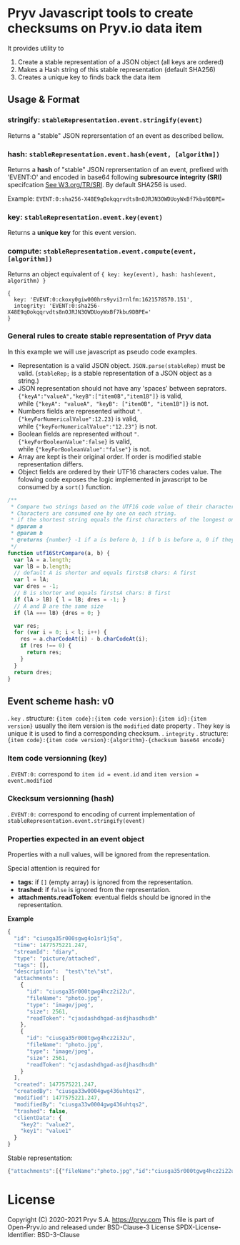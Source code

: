 # Pryv Javascript tools to create checksums on Pryv.io data item 

It provides utility to 
1. Create a stable representation of a JSON object (all keys are ordered)
2. Makes a Hash string of this stable representation (default SHA256)
3. Creates a unique key to finds back the data item

## Usage & Format

### stringify: `stableRepresentation.event.stringify(event)` 

Returns a "stable" JSON reprersentation of an event as described bellow.

### hash: `stableRepresentation.event.hash(event, [algorithm])` 

Returns a **hash** of "stable" JSON reprersentation of an event, prefixed with 'EVENT:O' and encoded in base64 following **subresource integrity (SRI)** specifcation [See W3.org/TR/SRI](https://www.w3.org/TR/SRI/). By default SHA256 is used.

Example: `EVENT:0:sha256-X48E9qOokqqrvdts8nOJRJN3OWDUoyWxBf7kbu9DBPE=` 

### key: `stableRepresentation.event.key(event)` 

Returns a **unique key** for this event version.

### compute: `stableRepresentation.event.compute(event, [algorithm])` 

Returns an object equivalent of `{ key: key(event), hash: hash(event, algorithm) }`

```
{
  key: 'EVENT:0:ckoxy0giw000hrs9yvi3rnlfm:1621578570.151',
  integrity: 'EVENT:0:sha256-X48E9qOokqqrvdts8nOJRJN3OWDUoyWxBf7kbu9DBPE='
}
```

### General rules to create stable representation of Pryv data

In this example we will use javascript as pseudo code examples. 

 

- Representation is a valid JSON object. `JSON.parse(stableRep)` must be valid. (`stableRep;` is a stable representation of a JSON object as a string.)
- JSON representation should not have any 'spaces' between seprators. 
`{"keyA":"valueA","keyB":["item0B","item1B"]}` is valid,   
while `{"keyA": "valueA", "keyB": ["item0B", "item1B"]}` is not. 
- Numbers fields are represented without `"`.  
`{"keyForNumericalValue":12.23}` is valid,  
while `{"keyForNumericalValue":"12.23"}` is not.
- Boolean fields are represented without `"`.  
`{"keyForBooleanValue":false}` is valid,  
while `{"keyForBooleanValue":"false"}` is not.
- Array are kept is their original order. If order is modified stable representation differs. 
- Object fields are ordered by their UTF16 characters codes value.
The folowing code exposes the logic implemented in javascript to be consumed by a `sort()` function. 

```javascript
/**
 * Compare two strings based on the UTF16 code value of their characters.
 * Characters are consumed one by one on each string. 
 * if the shortest string equals the first characters of the longest one, the shortest is before.
 * @param a
 * @param b
 * @returns {number} -1 if a is before b, 1 if b is before a, 0 if they are equals.
 */
function utf16StrCompare(a, b) {
  var lA = a.length;
  var lB = b.length;
  // default A is shorter and equals firstsB chars: A first
  var l = lA;
  var dres = -1;
  // B is shorter and equals firstsA chars: B first
  if (lA > lB) { l = lB; dres = -1; }
  // A and B are the same size
  if (lA === lB) {dres = 0; }

  var res;
  for (var i = 0; i < l; i++) {
    res = a.charCodeAt(i) - b.charCodeAt(i);
    if (res !== 0) {
      return res;
    }
  }
  return dres;
}
```


## Event scheme hash: v0

. `key`
  . structure: `{item code}:{item code version}:{item id}:{item version}` usually the item version is the `modified` date property
  . They key is unique it is used to find a corresponding checksum.
. `integrity`
  . structure: `{item code}:{item code version}:{algorithm}-{checksum base64 encode}`

### Item code versionning (key)

. `EVENT:0:` correspond to `item id = event.id` and `item version = event.modified`

### Ckecksum versionning (hash)

. `EVENT:0:` correspond to encoding of current implementation of `stableRepresentation.event.stringify(event)`

### Properties expected in an event object

Properties with a null values, will be ignored from the representation. 

Special attention is required for 

- **tags**: if `[]` (empty array) is ignored from the representation.
- **trashed**: if `false` is ignored from the representation.
- **attachments.readToken**: eventual fields should be ignored in the representation.

**Example**

```javascript
{
  "id": "ciusga35r000sgwg4o1sr1j5q",
  "time": 1477575221.247,
  "streamId": "diary",
  "type": "picture/attached",
  "tags": [],
  "description":  "test\"te\"st",
  "attachments": [
    {
      "id": "ciusga35r000tgwg4hcz2i22u",
      "fileName": "photo.jpg",
      "type": "image/jpeg",
      "size": 2561,
      "readToken": "cjasdashdhgad-asdjhasdhsdh"
    },
    {
      "id": "ciusga35r000tgwg4hcz2i32u",
      "fileName": "photo.jpg",
      "type": "image/jpeg",
      "size": 2561,
      "readToken": "cjasdashdhgad-asdjhasdhsdh"
    }
  ],
  "created": 1477575221.247,
  "createdBy": "ciusga33w0004gwg436uhtqs2",
  "modified": 1477575221.247,
  "modifiedBy": "ciusga33w0004gwg436uhtqs2",
  "trashed": false,
  "clientData": {
    "key2": "value2",
    "key1": "value1"
  }
}
```

Stable representation:

```javascript
{"attachments":[{"fileName":"photo.jpg","id":"ciusga35r000tgwg4hcz2i22u","size":2561,"type":"image/jpeg"},{"fileName":"photo.jpg","id":"ciusga35r000tgwg4hcz2i32u","size":2561,"type":"image/jpeg"}],"clientData":{"key1":"value1","key2":"value2"},"created":1477575221.247,"createdBy":"ciusga33w0004gwg436uhtqs2","description":"test\"te\"st","id":"ciusga35r000sgwg4o1sr1j5q","modified":1477575221.247,"modifiedBy":"ciusga33w0004gwg436uhtqs2","streamId":"diary","time":1477575221.247,"type":"picture/attached"}
```

##


# License
Copyright (C) 2020-2021 Pryv S.A. https://pryv.com 
This file is part of Open-Pryv.io and released under BSD-Clause-3 License
SPDX-License-Identifier: BSD-3-Clause